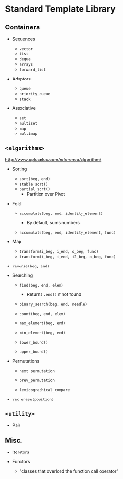 
# Standard Template Library


## Containers

* Sequences
    - `vector`
    - `list`
    - `deque`
    - `arrays`
    - `forward_list`

* Adaptors
    - `queue`
    - `priority_queue`
    - `stack`

* Associative
    - `set`
    - `multiset`
    - `map`
    - `multimap`


## `<algorithms>`

http://www.cplusplus.com/reference/algorithm/

* Sorting
    - `sort(beg, end)`
    - `stable_sort()`
    - `partial_sort()`
        + Partition over Pivot

* Fold
    - `accumulate(beg, end, identity_element)`
        + By default, sums numbers

    - `accumulate(beg, end, identity_element, func)`

* Map
    - `transform(i_beg, i_end, o_beg, func)`
    - `transform(i_beg, i_end, i2_beg, o_beg, func)`

* `reverse(beg, end)`

* Searching

    - `find(beg, end, elem)`
        + Returns `.end()` if not found

    - `binary_search(beg, end, needle)`

    - `count(beg, end, elem)`

    - `max_element(beg, end)`
    - `min_element(beg, end)`

    - `lower_bound()`
    - `upper_bound()`

* Permutations
    - `next_permutation`
    - `prev_permutation`

    - `lexicographical_compare`

* `vec.erase(position)`

<!-- * `vec.erase( unique(vec.begin, vec.end), vec.end() );` -->


## `<utility>`

* Pair



## Misc.

* Iterators

* Functors
    - "classes that overload the function call operator"
